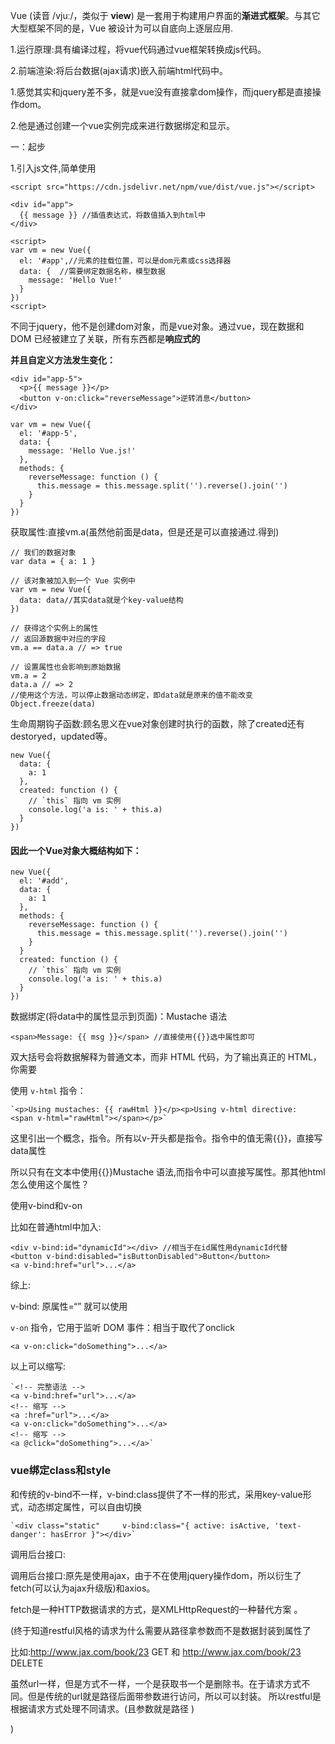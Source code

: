 Vue (读音 /vjuː/，类似于 **view**) 是一套用于构建用户界面的**渐进式框架**。与其它大型框架不同的是，Vue 被设计为可以自底向上逐层应用.

1.运行原理:具有编译过程，将vue代码通过vue框架转换成js代码。

2.前端渲染:将后台数据(ajax请求)嵌入前端html代码中。



1.感觉其实和jquery差不多，就是vue没有直接拿dom操作，而jquery都是直接操作dom。

2.他是通过创建一个vue实例完成来进行数据绑定和显示。

一：起步

1.引入js文件,简单使用

```
<script src="https://cdn.jsdelivr.net/npm/vue/dist/vue.js"></script>

<div id="app">
  {{ message }} //插值表达式，将数值插入到html中
</div>

<script>
var vm = new Vue({
  el: '#app',//元素的挂载位置，可以是dom元素或css选择器
  data: {  //需要绑定数据名称，模型数据
    message: 'Hello Vue!'
  }
})
<script>
```

不同于jquery，他不是创建dom对象，而是vue对象。通过vue，现在数据和 DOM 已经被建立了关联，所有东西都是**响应式的**

**并且自定义方法发生变化：**

```
<div id="app-5">
  <p>{{ message }}</p>
  <button v-on:click="reverseMessage">逆转消息</button>
</div>

var vm = new Vue({
  el: '#app-5',
  data: {
    message: 'Hello Vue.js!'
  },
  methods: {
    reverseMessage: function () {
      this.message = this.message.split('').reverse().join('')
    }
  }
})
```

获取属性:直接vm.a(虽然他前面是data，但是还是可以直接通过.得到)

```
// 我们的数据对象
var data = { a: 1 }

// 该对象被加入到一个 Vue 实例中
var vm = new Vue({
  data: data//其实data就是个key-value结构
})

// 获得这个实例上的属性
// 返回源数据中对应的字段
vm.a == data.a // => true

// 设置属性也会影响到原始数据
vm.a = 2
data.a // => 2
//使用这个方法，可以停止数据动态绑定，即data就是原来的值不能改变
Object.freeze(data)
```

生命周期钩子函数:顾名思义在vue对象创建时执行的函数，除了created还有destoryed，updated等。

```
new Vue({
  data: {
    a: 1
  },
  created: function () {
    // `this` 指向 vm 实例
    console.log('a is: ' + this.a)
  }
})
```

#### 因此一个Vue对象大概结构如下：

```
new Vue({
  el: '#add',
  data: {
    a: 1
  },
  methods: {
    reverseMessage: function () {
      this.message = this.message.split('').reverse().join('')
    }
  }
  created: function () {
    // `this` 指向 vm 实例
    console.log('a is: ' + this.a)
  }
})
```

数据绑定(将data中的属性显示到页面)：Mustache 语法

```
<span>Message: {{ msg }}</span> //直接使用{{}}选中属性即可
```

双大括号会将数据解释为普通文本，而非 HTML 代码，为了输出真正的 HTML，你需要

使用 `v-html` 指令：

```
`<p>Using mustaches: {{ rawHtml }}</p><p>Using v-html directive: 
<span v-html="rawHtml"></span></p>`
```

这里引出一个概念，指令。所有以v-开头都是指令。指令中的值无需{{}}，直接写data属性

所以只有在文本中使用{{}}Mustache 语法,而指令中可以直接写属性。那其他html怎么使用这个属性？

使用v-bind和v-on

比如在普通html中加入:

```
<div v-bind:id="dynamicId"></div> //相当于在id属性用dynamicId代替
<button v-bind:disabled="isButtonDisabled">Button</button>
<a v-bind:href="url">...</a>
```

综上:

v-bind: 原属性=“” 就可以使用

`v-on` 指令，它用于监听 DOM 事件：相当于取代了onclick

```
<a v-on:click="doSomething">...</a>
```

以上可以缩写:

```
`<!-- 完整语法 -->
<a v-bind:href="url">...</a>
<!-- 缩写 -->
<a :href="url">...</a>
<a v-on:click="doSomething">...</a>
<!-- 缩写 -->
<a @click="doSomething">...</a>`
```

### vue绑定class和style

和传统的v-bind不一样，v-bind:class提供了不一样的形式，采用key-value形式，动态绑定属性，可以自由切换

```
`<div class="static"     v-bind:class="{ active: isActive, 'text-danger': hasError }"></div>`
```



调用后台接口:

调用后台接口:原先是使用ajax，由于不在使用jquery操作dom，所以衍生了fetch(可以认为ajax升级版)和axios。

 fetch是一种HTTP数据请求的方式，是XMLHttpRequest的一种替代方案 。

(终于知道restful风格的请求为什么需要从路径拿参数而不是数据封装到属性了

比如:http://www.jax.com/book/23 GET 和 http://www.jax.com/book/23 DELETE

虽然url一样，但是方式不一样，一个是获取书一个是删除书。在于请求方式不同。但是传统的url就是路径后面带参数进行访问，所以可以封装。 所以restful是根据请求方式处理不同请求。(且参数就是路径 )

)

